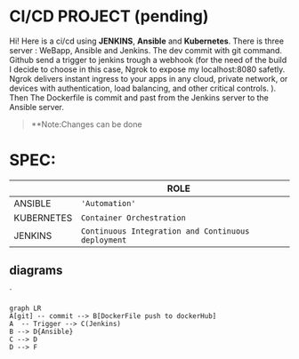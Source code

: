 # CI/CD PROJECT (pending)

Hi! Here is a ci/cd using **JENKINS**, **Ansible** and **Kubernetes**.
There is three server : WeBapp, Ansible and Jenkins. The dev commit with git command. Github send a trigger to jenkins trough a webhook (for the need of the build I decide to choose in this case, Ngrok to expose my localhost:8080 safetly. Ngrok delivers instant ingress to your apps in any cloud, private network, or devices
with authentication, load balancing, and other critical controls. ).
Then The Dockerfile is commit and past from the Jenkins server to the Ansible server. 

> **Note:Changes can be done 



# SPEC:



|                |ROLE                         |                         |
|----------------|-------------------------------|-----------------------------|
|ANSIBLE|`'Automation'`            |           |
|KUBERNETES          |`Container Orchestration`            |            |
|JENKINS          |`Continuous Integration and Continuous deployment`|




## diagrams



`


```mermaid
graph LR
A[git] -- commit --> B[DockerFile push to dockerHub]
A  -- Trigger --> C(Jenkins)
B --> D{Ansible}
C --> D
D --> F
```
